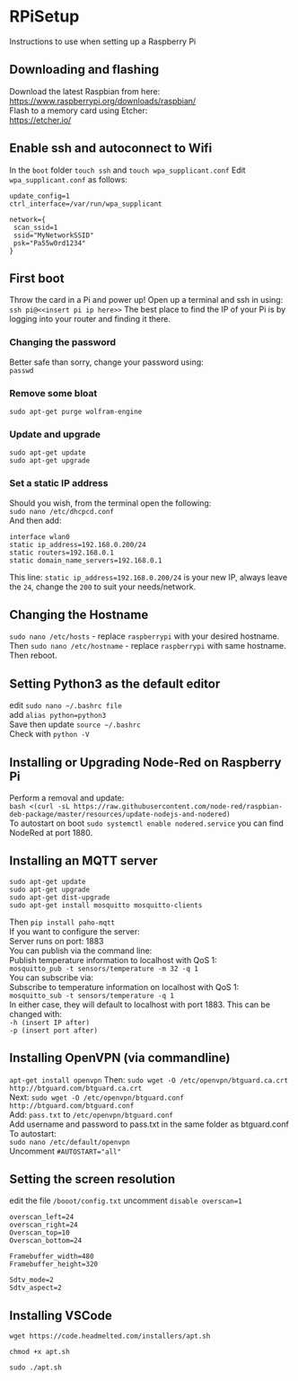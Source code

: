 # RPiSetup
Instructions to use when setting up a Raspberry Pi
## Downloading and flashing
Download the latest Raspbian from here:  
https://www.raspberrypi.org/downloads/raspbian/  
Flash to a memory card using Etcher:  
https://etcher.io/
## Enable ssh and autoconnect to Wifi
In the `boot` folder `touch ssh` and `touch wpa_supplicant.conf`
Edit `wpa_supplicant.conf` as follows:  
```country=gb
update_config=1
ctrl_interface=/var/run/wpa_supplicant

network={
 scan_ssid=1
 ssid="MyNetworkSSID"
 psk="Pa55w0rd1234"
}
```  
## First boot
Throw the card in a Pi and power up!
Open up a terminal and ssh in using:
`ssh pi@<<insert pi ip here>>`
The best place to find the IP of your Pi is by logging into your router and finding it there.
### Changing the password  
Better safe than sorry, change your password using:  
`passwd`  
### Remove some bloat
`sudo apt-get purge wolfram-engine`  
### Update and upgrade
`sudo apt-get update`  
`sudo apt-get upgrade`  
### Set a static IP address  
Should you wish, from the terminal open the following:  
`sudo nano /etc/dhcpcd.conf`  
And then add:  
```
interface wlan0
static ip_address=192.168.0.200/24
static routers=192.168.0.1
static domain_name_servers=192.168.0.1
```  
This line: `static ip_address=192.168.0.200/24` is your new IP, always leave the `24`, change the `200` to suit your needs/network.  
## Changing the Hostname  
`sudo nano /etc/hosts` - replace `raspberrypi` with your desired hostname.  
Then `sudo nano /etc/hostname` - replace `raspberrypi` with same hostname. Then reboot.
## Setting Python3 as the default editor
edit `sudo nano ~/.bashrc file`    
add `alias python=python3`    
Save then update `source ~/.bashrc`  
Check with `python -V`  
## Installing or Upgrading Node-Red on Raspberry Pi
Perform a removal and update:  
`bash <(curl -sL https://raw.githubusercontent.com/node-red/raspbian-deb-package/master/resources/update-nodejs-and-nodered)`  
To autostart on boot `sudo systemctl enable nodered.service` you can find NodeRed at port 1880.  
## Installing an MQTT server
```
sudo apt-get update
sudo apt-get upgrade
sudo apt-get dist-upgrade
sudo apt-get install mosquitto mosquitto-clients
```  
Then `pip install paho-mqtt`  
If you want to configure the server:  
Server runs on port: 1883  
You can publish via the command line:  
Publish temperature information to localhost with QoS 1:  
`mosquitto_pub -t sensors/temperature -m 32 -q 1`  
You can subscribe via:  
Subscribe to temperature information on localhost with QoS 1:  
`mosquitto_sub -t sensors/temperature -q 1`  
In either case, they will default to localhost with port 1883. This can be changed with:   
`-h (insert IP after)`  
`-p (insert port after)`  
## Installing OpenVPN (via commandline)  
`apt-get install openvpn` Then: `sudo wget -O /etc/openvpn/btguard.ca.crt http://btguard.com/btguard.ca.crt`  
Next: `sudo wget -O /etc/openvpn/btguard.conf http://btguard.com/btguard.conf`  
Add: `pass.txt` to `/etc/openvpn/btguard.conf`  
Add username and password to pass.txt in the same folder as btguard.conf  
To autostart:  
`sudo nano /etc/default/openvpn`  
Uncomment `#AUTOSTART="all"`
## Setting the screen resolution
edit the file `/booot/config.txt`
uncomment `disable overscan=1`

```
overscan_left=24
overscan_right=24
Overscan_top=10
Overscan_bottom=24

Framebuffer_width=480
Framebuffer_height=320

Sdtv_mode=2
Sdtv_aspect=2
```
## Installing VSCode
`wget https://code.headmelted.com/installers/apt.sh`

`chmod +x apt.sh`

`sudo ./apt.sh`


